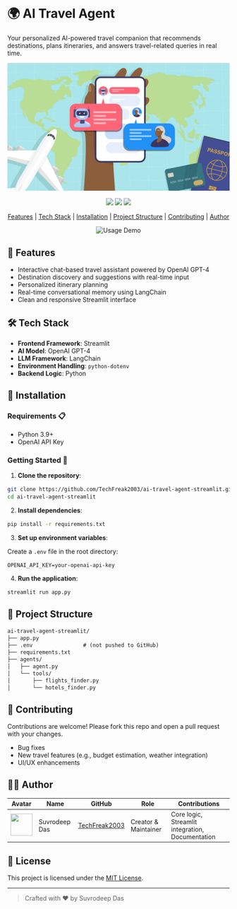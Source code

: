 # 🌍 AI Travel Agent

Your personalized AI-powered travel companion that recommends destinations, plans itineraries, and answers travel-related queries in real time.

<p align="center">
  <img src="https://github.com/TechFreak2003/ai-travel-agent-streamlit/blob/main/public/header_image.png" alt="AI Travel Agent Banner" />
</p>

<p align="center">
  <a href="https://github.com/TechFreak2003/ai-travel-agent-streamlit/issues"><img src="https://img.shields.io/github/issues/TechFreak2003/ai-travel-agent-streamlit"></a>
  <a href="https://github.com/TechFreak2003/ai-travel-agent-streamlit/stargazers"><img src="https://img.shields.io/github/stars/TechFreak2003/ai-travel-agent-streamlit"></a>
  <a href="https://github.com/TechFreak2003/ai-travel-agent-streamlit/blob/main/LICENSE">
    <img src="https://img.shields.io/badge/License-MIT-blue.svg">
  </a>
</p>

<p align="center">
  <a href="#-features">Features</a> |
  <a href="#%EF%B8%8F-tech-stack">Tech Stack</a> |
  <a href="#-installation">Installation</a> |
  <a href="#-project-structure">Project Structure</a> |
  <a href="#-contributing">Contributing</a> |
  <a href="#%EF%B8%8F-author">Author</a>
</p>

<p align="center">
  <img src="https://github.com/TechFreak2003/ai-travel-agent-streamlit/blob/main/public/demo.gif" alt="Usage Demo">
</p>

## 🌟 Features

* Interactive chat-based travel assistant powered by OpenAI GPT-4
* Destination discovery and suggestions with real-time input
* Personalized itinerary planning
* Real-time conversational memory using LangChain
* Clean and responsive Streamlit interface

## 🛠️ Tech Stack

* **Frontend Framework**: Streamlit
* **AI Model**: OpenAI GPT-4
* **LLM Framework**: LangChain
* **Environment Handling**: `python-dotenv`
* **Backend Logic**: Python

## 🚀 Installation

### Requirements 📋

* Python 3.9+
* OpenAI API Key

### Getting Started 📜

1. **Clone the repository**:

```bash
git clone https://github.com/TechFreak2003/ai-travel-agent-streamlit.git
cd ai-travel-agent-streamlit
```

2. **Install dependencies**:

```bash
pip install -r requirements.txt
```

3. **Set up environment variables**:

Create a `.env` file in the root directory:

```env
OPENAI_API_KEY=your-openai-api-key
```

4. **Run the application**:

```bash
streamlit run app.py
```

## 📁 Project Structure

```
ai-travel-agent-streamlit/
├── app.py
├── .env                # (not pushed to GitHub)
├── requirements.txt
├── agents/
│   ├── agent.py
│   └── tools/
│       ├── flights_finder.py
│       └── hotels_finder.py
```

## 👥 Contributing

Contributions are welcome! Please fork this repo and open a pull request with your changes.

* Bug fixes
* New travel features (e.g., budget estimation, weather integration)
* UI/UX enhancements

## 👨‍💻 Author

| Avatar                                                                       | Name          | GitHub                                            | Role                 | Contributions                                    |
| ---------------------------------------------------------------------------- | ------------- | ------------------------------------------------- | -------------------- | ------------------------------------------------ |
| <img src="https://github.com/TechFreak2003.png" width="50px" height="50px"/> | Suvrodeep Das | [TechFreak2003](https://github.com/TechFreak2003) | Creator & Maintainer | Core logic, Streamlit integration, Documentation |

## 📄 License

This project is licensed under the [MIT License](LICENSE).

---

> Crafted with ❤️ by Suvrodeep Das
